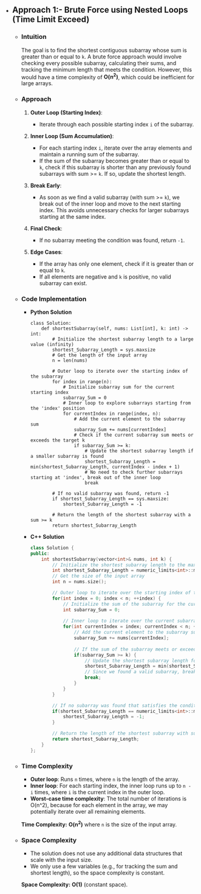 - ## Approach 1:- Brute Force using Nested Loops (Time Limit Exceed)

    - ### Intuition
        The goal is to find the shortest contiguous subarray whose sum is greater than or equal to `k`. A brute force approach would involve checking every possible subarray, calculating their sums, and tracking the minimum length that meets the condition. However, this would have a time complexity of __O(n<sup>2</sup>)__, which could be inefficient for large arrays.

    - ### Approach
        1. **Outer Loop (Starting Index)**:
            - Iterate through each possible starting index `i` of the subarray.

        2. **Inner Loop (Sum Accumulation)**:
            - For each starting index `i`, iterate over the array elements and maintain a running sum of the subarray.
            - If the sum of the subarray becomes greater than or equal to `k`, check if this subarray is shorter than any previously found subarrays with sum >= `k`. If so, update the shortest length.

        3. **Break Early**:
            - As soon as we find a valid subarray (with sum >= `k`), we break out of the inner loop and move to the next starting index. This avoids unnecessary checks for larger subarrays starting at the same index.

        4. **Final Check**:
            - If no subarray meeting the condition was found, return `-1`.

        5. **Edge Cases**:
            - If the array has only one element, check if it is greater than or equal to `k`.
            - If all elements are negative and `k` is positive, no valid subarray can exist.

    - ### Code Implementation
        - **Python Solution**

            ```python3 []
            class Solution:
                def shortestSubarray(self, nums: List[int], k: int) -> int:
                    # Initialize the shortest subarray length to a large value (infinity)
                    shortest_Subarray_Length = sys.maxsize
                    # Get the length of the input array
                    n = len(nums)

                    # Outer loop to iterate over the starting index of the subarray
                    for index in range(n):
                        # Initialize subarray sum for the current starting index
                        subarray_Sum = 0
                        # Inner loop to explore subarrays starting from the 'index' position
                        for currentIndex in range(index, n):
                            # Add the current element to the subarray sum
                            subarray_Sum += nums[currentIndex]
                            # Check if the current subarray sum meets or exceeds the target k
                            if subarray_Sum >= k:
                                # Update the shortest subarray length if a smaller subarray is found
                                shortest_Subarray_Length = min(shortest_Subarray_Length, currentIndex - index + 1)
                                # No need to check further subarrays starting at 'index', break out of the inner loop
                                break

                    # If no valid subarray was found, return -1
                    if shortest_Subarray_Length == sys.maxsize:
                        shortest_Subarray_Length = -1
                    
                    # Return the length of the shortest subarray with a sum >= k
                    return shortest_Subarray_Length
            ```
        
        - **C++ Solution**

            ```cpp []
            class Solution {
            public:
                int shortestSubarray(vector<int>& nums, int k) {
                    // Initialize the shortest subarray length to the maximum possible value (infinity)
                    int shortest_Subarray_Length = numeric_limits<int>::max();
                    // Get the size of the input array
                    int n = nums.size();

                    // Outer loop to iterate over the starting index of the subarray
                    for(int index = 0; index < n; ++index) {
                        // Initialize the sum of the subarray for the current starting index
                        int subarray_Sum = 0;
                        
                        // Inner loop to iterate over the current subarray starting at 'index'
                        for(int currentIndex = index; currentIndex < n; ++currentIndex) {
                            // Add the current element to the subarray sum
                            subarray_Sum += nums[currentIndex];
                            
                            // If the sum of the subarray meets or exceeds k
                            if(subarray_Sum >= k) {
                                // Update the shortest subarray length found so far, if the current subarray is smaller
                                shortest_Subarray_Length = min(shortest_Subarray_Length, currentIndex - index + 1);
                                // Since we found a valid subarray, break out of the inner loop to start checking the next starting index
                                break;
                            }
                        }
                    }

                    // If no subarray was found that satisfies the condition, return -1
                    if(shortest_Subarray_Length == numeric_limits<int>::max()) {
                        shortest_Subarray_Length = -1;
                    }

                    // Return the length of the shortest subarray with sum >= k
                    return shortest_Subarray_Length;
                }
            };
            ```

    - ### Time Complexity
        - **Outer loop**: Runs `n` times, where `n` is the length of the array.
        - **Inner loop**: For each starting index, the inner loop runs up to `n - i` times, where `i` is the current index in the outer loop.
        - **Worst-case time complexity**: The total number of iterations is O(n^2), because for each element in the array, we may potentially iterate over all remaining elements.

        **Time Complexity:**  **O(n<sup>2</sup>)** where `n` is the size of the input array.

    - ### Space Complexity
        - The solution does not use any additional data structures that scale with the input size.
        - We only use a few variables (e.g., for tracking the sum and shortest length), so the space complexity is constant.
        
        **Space Complexity:** **O(1)** (constant space).